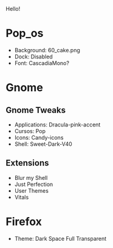 Hello!

# Pop_os
* Background: 60_cake.png
* Dock: Disabled
* Font: CascadiaMono?

# Gnome
## Gnome Tweaks
* Applications: Dracula-pink-accent
* Cursos: Pop
* Icons: Candy-icons
* Shell: Sweet-Dark-V40

## Extensions
* Blur my Shell
* Just Perfection
* User Themes
* Vitals

# Firefox
* Theme: Dark Space Full Transparent
